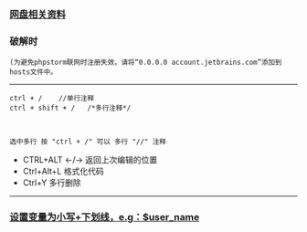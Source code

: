 
### [网盘相关资料](https://pan.baidu.com/disk/home?#/all?vmode=list&path=%2F%E8%BD%AF%E4%BB%B6%26%26%E5%B7%A5%E5%85%B7%2F%E5%BC%80%E5%8F%91%E5%B7%A5%E5%85%B7%2Fphpstorm)

### 破解时
```
(为避免phpstorm联网时注册失效，请将“0.0.0.0 account.jetbrains.com”添加到hosts文件中。
```

----

```
ctrl + /    //单行注释 
ctrl + shift + /   /*多行注释*/
 
 
 
选中多行 按 "ctrl + /" 可以 多行 "//" 注释
```

- CTRL+ALT ←/→ 返回上次编辑的位置
- Ctrl+Alt+L 格式化代码
- Ctrl+Y 多行删除
----
### [设置变量为小写+下划线，e.g：$user_name](http://pan.baidu.com/s/1dFxrfdZ)


